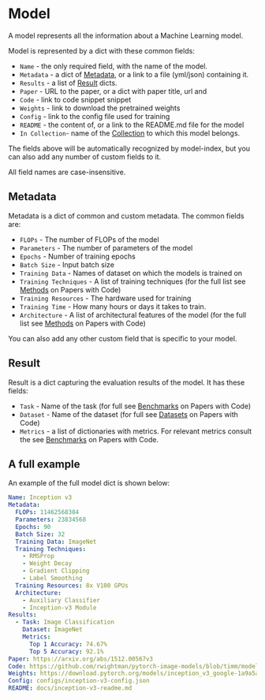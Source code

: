# Model

A model represents all the information about a Machine Learning model. 

Model is represented by a dict with these common fields:

- `Name` - the only required field, with the name of the model. 
- `Metadata` - a dict of [Metadata](#metadata), or a link to a file (yml/json) containing it.
- `Results` - a list of [Result](#result) dicts.
- `Paper` -  URL to the paper, or a dict with paper title, url and   
- `Code` - link to code snippet snippet
- `Weights` - link to download the pretrained weights
- `Config` - link to the config file used for training
- `README` - the content of, or a link to the README.md file for the model
- `In Collection`- name of the [Collection](collection.html) to which this model belongs.  

The fields above will be automatically recognized by model-index, but you can
also add any number of custom fields to it. 

All field names are case-insensitive. 

## Metadata

Metadata is a dict of common and custom metadata. The common
fields are:

- `FLOPs` - The number of FLOPs of the model
- `Parameters` - The number of parameters of the model
- `Epochs` - Number of training epochs
- `Batch Size` - Input batch size
- `Training Data` - Names of dataset on which the models is trained on
- `Training Techniques` - A list of training techniques (for the full list see 
[Methods](https://paperswithcode.com/methods) on Papers with Code)
- `Training Resources` - The hardware used for training
- `Training Time` - How many hours or days it takes to train.
- `Architecture` - A list of architectural features of the model (for the full list see 
[Methods](https://paperswithcode.com/methods) on Papers with Code)

You can also add any other custom field that is specific to your model.

## Result

Result is a dict capturing the evaluation results of the model. It has
these fields:

- `Task` - Name of the task (for full see [Benchmarks](https://paperswithcode.com/sota) on Papers with Code)
- `Dataset` - Name of the dataset (for full see [Datasets](https://paperswithcode.com/datasets) on Papers with Code)
- `Metrics` - a list of dictionaries with metrics. For relevant metrics consult the see [Benchmarks](https://paperswithcode.com/sota) on Papers with Code.

## A full example

An example of the full model dict is shown below:

```yaml
Name: Inception v3
Metadata:
  FLOPs: 11462568384
  Parameters: 23834568
  Epochs: 90
  Batch Size: 32
  Training Data: ImageNet  
  Training Techniques: 
    - RMSProp
    - Weight Decay
    - Gradient Clipping
    - Label Smoothing
  Training Resources: 8x V100 GPUs
  Architecture:
    - Auxiliary Classifier
    - Inception-v3 Module
Results:
  - Task: Image Classification
    Dataset: ImageNet
    Metrics:
      Top 1 Accuracy: 74.67%
      Top 5 Accuracy: 92.1%
Paper: https://arxiv.org/abs/1512.00567v3
Code: https://github.com/rwightman/pytorch-image-models/blob/timm/models/inception_v3.py#L442
Weights: https://download.pytorch.org/models/inception_v3_google-1a9a5a14.pth 
Config: configs/inception-v3-config.json
README: docs/inception-v3-readme.md
```
